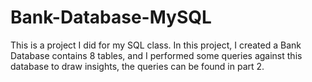 # Bank-Database-MySQL
This is a project I did for my SQL class. 
In this project, I created a Bank Database contains 8 tables, 
and I performed some queries against this database to draw insights, 
the queries can be found in part 2.
